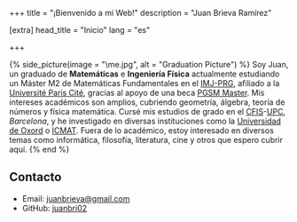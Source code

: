 +++
title = "¡Bienvenido a mi Web!"
description = "Juan Brieva Ramírez"

[extra]
head_title = "Inicio"
lang = "es"

+++

{% side_picture(image = "\me.jpg", alt = "Graduation Picture") %} Soy Juan, un graduado de **Matemáticas** e **Ingeniería Física** actualmente estudiando un Máster M2 de Matemáticas Fundamentales en el [IMJ-PRG](https://www.imj-prg.fr/), afiliado a la [Université Paris Cité](https://u-paris.fr/), gracias al apoyo de una beca [PGSM Master](https://sciencesmaths-paris.fr/en/pgsm-master). 
Mis intereses académicos son amplios, cubriendo geometría, álgebra, teoría de números y física matemática. Cursé mis estudios de grado en el [CFIS](https://cfis.upc.edu/en)-[UPC](https://upc.edu/en), *Barcelona*, y he investigado en diversas instituciones como la [Universidad de Oxord](https://www.ox.ac.uk/) o [ICMAT](https://www.icmat.es/). Fuera de lo académico, estoy interesado en diversos temas como informática, filosofía, literatura, cine y otros que espero cubrir aquí.
{% end %}

## Contacto

- Email: [juanbrieva@gmail.com](mailto:juanbrieva@gmail.com)
- GitHub: [juanbri02](https://github.com/Juanbri02)
